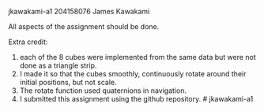 jkawakami-a1
204158076
James Kawakami

All aspects of the assignment should be done. 

Extra credit:
1. each of the 8 cubes were implemented from the same data but were not done as a triangle strip.
2. I made it so that the cubes smoothly, continuously rotate around their initial positions, but not scale.
3. The rotate function used quaternions in navigation.
4. I submitted this assignment using the github repository. # jkawakami-a1
